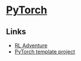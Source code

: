 # [PyTorch](http://pytorch.org/)

## Links
- [RL Adventure](https://github.com/higgsfield/RL-Adventure)
- [PyTorch template project](https://github.com/victoresque/pytorch-template)